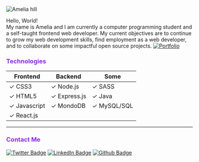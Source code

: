 ![Amelia hill](https://user-images.githubusercontent.com/49414147/147899225-085916eb-4b86-4f24-8345-b9a1de7e02c4.png)

Hello, World!  
My name is Amelia and I am currently a computer programming student and a self-taught frontend web developer. My current objectives are to continue to grow my web development skills, find employment as a web developer, and to collaborate on some impactful open source projects.  [![Portfolio](https://img.shields.io/badge/Portfolio-informational?style=flat&logo=<LOGO_NAME>&logoColor=white&color=blueviolet)](https://ameliahill.me)


### <span style="color:blueviolet">Technologies</span>

| Frontend            | Backend             | Some          |
| ------------------- | ------------------- | ------------- |
| &#10003; CSS3       | &#10003; Node.js    | &#10003; SASS |
| &#10003; HTML5      | &#10003; Express.js | &#10003; Java |
| &#10003; Javascript | &#10003; MondoDB    | &#10003; MySQL/SQL  |
| &#10003; React.js   |                     |               |

---

### <span style="color:blueviolet">Contact Me</span>

[![Twitter Badge](https://img.shields.io/badge/Twitter-Profile-informational?style=flat&logo=twitter&logoColor=white&color=032896)](https://twitter.com/amehi0index) [![LinkedIn Badge](https://img.shields.io/badge/LinkedIn-Profile-informational?style=flat&logo=linkedin&logoColor=white&color=4db3fd)](https://www.linkedin.com/in/amelia-hill-1648a6227)
[![Github Badge](https://img.shields.io/badge/Github-Profile-informational?style=flat&logo=github&logoColor=white&color=blueviolet)](https://github.com/amehi0index)

